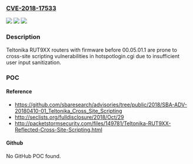 ### [CVE-2018-17533](https://cve.mitre.org/cgi-bin/cvename.cgi?name=CVE-2018-17533)
![](https://img.shields.io/static/v1?label=Product&message=n%2Fa&color=blue)
![](https://img.shields.io/static/v1?label=Version&message=n%2Fa&color=blue)
![](https://img.shields.io/static/v1?label=Vulnerability&message=n%2Fa&color=brighgreen)

### Description

Teltonika RUT9XX routers with firmware before 00.05.01.1 are prone to cross-site scripting vulnerabilities in hotspotlogin.cgi due to insufficient user input sanitization.

### POC

#### Reference
- https://github.com/sbaresearch/advisories/tree/public/2018/SBA-ADV-20180410-01_Teltonika_Cross_Site_Scripting
- http://seclists.org/fulldisclosure/2018/Oct/29
- http://packetstormsecurity.com/files/149781/Teltonika-RUT9XX-Reflected-Cross-Site-Scripting.html

#### Github
No GitHub POC found.

